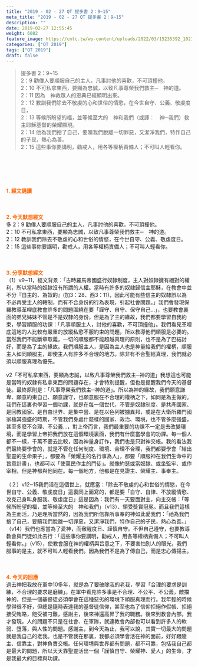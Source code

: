 ```yaml
---
title: "2019 - 02 - 27 QT 提多書 2：9~15"
meta_title: "2019 - 02 - 27 QT 提多書 2：9~15"
description: ""
date: 2019-02-27 12:55:45
weight: 6082
feature_image: https://cmtc.tw/wp-content/uploads/2022/03/15235392_10211799862337740_180693556567566654_o-1.webp
categories: ["QT 2019"]
tags: ["QT 2019"]
draft: false
---
```


<blockquote>提多書 2：9~15<br />
2：9 勸僕人要順服自己的主人，凡事討他的喜歡，不可頂撞他，<br />
2：10 不可私拿東西，要顯為忠誠，以致凡事尊榮我們救主─　神的道。<br />
2：11 因為　神救眾人的恩典已經顯明出來。<br />
2：12 教訓我們除去不敬虔的心和世俗的情慾，在今世自守、公義、敬虔度日，<br />
2：13 等候所盼望的福，並等候至大的　神和我們（或譯：　神─我們）救主耶穌基督的榮耀顯現。<br />
2：14 他為我們捨了自己，要贖我們脫離一切罪惡，又潔淨我們，特作自己的子民，熱心為善。<br />
2：15 這些事你要講明，勸戒人，用各等權柄責備人；不可叫人輕看你。</blockquote><br />
&nbsp;<br />
<br />
&nbsp;<br />
<br />
<span style="color: #ff6600;"><strong>1. </strong><strong>經文誦讀</strong></span><br />
<br />
<span style="color: #ff6600;"><strong> </strong></span><br />
<br />
<span style="color: #ff6600;"><strong>2. 今天默想</strong><strong>經文<br />
</strong></span>多 2：9 勸僕人要順服自己的主人，凡事討他的喜歡，不可頂撞他。<br />
2：10 不可私拿東西，要顯為忠誠，以致凡事尊榮我們救主─　神的道。<br />
2：12 教訓我們除去不敬虔的心和世俗的情慾，在今世自守、公義、敬虔度日。<br />
2：15 這些事你要講明，勸戒人，用各等權柄責備人；不可叫人輕看你。<br />
<br />
&nbsp;<br />
<br />
<span style="color: #ff6600;"><strong>3. 分享默想經文<br />
</strong></span>（1）v9~11，經文背景：「古時羅馬帝國盛行奴隸制度，主人對奴隸擁有絕對的權利，所以當時的奴隸沒有所謂的人權。當時有許多的奴隸歸信主耶穌，在教會中並不分『自主的、為奴的』(加3：28、西3：11)，因此可能有些信主的奴隸誤以為不必再受主人的轄制，而有不合身份的行為表現，引起社會問題。」我們會發現保羅教導革哩底教會許多的問題圍繞在要「謹守、自守、保守自己…」，也要教會裏面的弟兄姊妹不管是不是奴隸的身份，但是為了主的緣故，我們都要學習自我約束，學習順服的功課：「凡事順服主人，討他的喜歡，不可頂撞他」。我們看見革哩底這地的人比較有嚴重的放縱私慾不服約束的問題，所以教導他們順服是必要的。當然我們不能斷章取義，一切的順服都不能超越真理的原則，也不是為了巴結討好，而是為了主的緣故。我們順服主人，是因為主人也是神量給我們的權柄，順服主人如同順服主，即使主人有許多不合理的地方。除非有不合聖經真理，我們就必須以順服真理為優先。<br />
<br />
v2「不可私拿東西，要顯為忠誠，以致凡事尊榮我們救主─神的道」我想這也可能是當時的奴隸有私拿東西的問題存在，才會特別提醒，但也是提醒我們今天的基督徒。最終原則是：「凡事尊榮我們救主─神的道」。所以為神的緣故，我們願意謙卑、願意約束自己、願意謹守，也願意服在不合理的權柄之下，如同是為主做的。我們在這裏也學習一個功課，就是在每一個世代，不管是奴隸制度、是共產國家、是回教國家、是自由世界、是集中營、是在以色列被擄異邦，或是在大衛所羅門國家極其強盛的時期，不管我們身處什麼樣的國家、政治、環境，也不管多麼強盛，甚至多麼不合理、不公義…，對上帝而言，我們最重要的功課不一定是去改變環境，而是學習上帝把我們放在這個環境裏面，我們有什麼當學會的功課。每一個人都不一樣，千萬不要去比較，因為神量身訂作，我們也是只對神交帳。我的看法我們最終要學會的，就是不管在任何制度、環境、合理不合理，我們都要學會「結出聖靈的生命果子」，都要為「榮耀主的名行事為人」，都要「順服神在我們生命中的旨意計畫」，也都可以「使萬民作主的門徒」。就像約瑟或當奴隸、或坐監牢、或作宰相，但是神都與他同在。每一個地方，他都是在見證主、榮耀主、事奉主。<br />
<br />
（２）v12~15我們活在這個世上，就應當：「除去不敬虔的心和世俗的情慾，在今世自守、公義、敬虔度日」這裏同上面寫的，都是要「自守、自律、不放縱情慾、攻克己身叫身服我、敬虔度日」這是因為：我們有一天要面對主，向主交帳：「等候所盼望的福，並等候至大的　神和我們」（v13）、領受獎賞冠冕。而且我們這樣為主而活，乃是理所當然的，因為我們所信靠所事奉的神如此愛我們：「祂為我們捨了自己，要贖我們脫離一切罪惡，又潔淨我們，特作自己的子民，熱心為善。」（v14）我們也應當為了愛神，而儆醒度日、謹慎自守。不但自己遵守，也要教導教會與門徒如此去行：「這些事你要講明，勸戒人，用各等權柄責備人；不可叫人輕看你。」（v15），使教會服在神的權柄與旨意之下，不要害怕別人的眼光，我們服事的是主，就不可叫人輕看我們。因為我們不是為了傳自己，而是忠心傳揚主。<br />
<br />
&nbsp;<br />
<br />
<span style="color: #ff6600;"><strong>4. 今天的回應<br />
</strong></span>過去神把我放在軍中10多年，就是為了要破除我的老我，學習「合理的要求是訓練，不合理的要求是磨練」。在軍中看見許多事是不合理、不公平、不公義，敵擋神的，但是一個基督徒必須學會在這種惡劣的環境下順服真理而行。我年輕的時候學得很不好，但總是隨時表達我的基督徒信仰，甚至也為了信仰拒絕作假帳、拒絕接受賄賂，飽受被刁難，感謝主，後來神還高昇了我的職務。後來到教會內部，我才發現，人的問題不只是在社會、在軍隊，就連教會內部也可以看到許多人的軟弱、墮落，與人性的問題。感謝主，到今天為止，我可以說，其實一切最大的問題就是我自己的老我。也是不管我在那裏，我都必須學會活在神的面前，好好跟隨主、信靠主，對神負責交帳。任何環境與世界都有問題，都不可靠，包括我自己都是最大的問題，所以天天靠聖靈活出一個「謹慎自守、榮耀神、愛人」的生命，才是我最大的目標與功課。<br />
<br />
&nbsp;
        